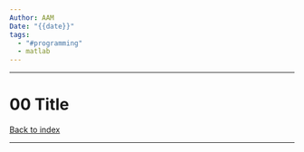 ```yaml
---
Author: AAM
Date: "{{date}}"
tags:
  - "#programming"
  - matlab
---
```

---
# 00 Title

[Back to index](Programming/Matlab/MATLAB.md)

---

